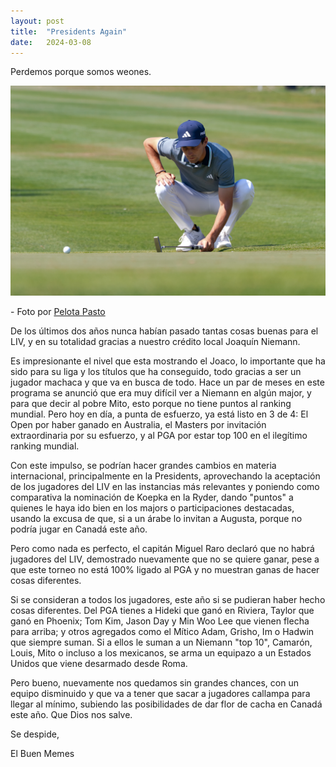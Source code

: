 ```yaml
---
layout: post
title:  "Presidents Again"
date:   2024-03-08
---
```


<p class="intro"><span class="dropcap"></span> Perdemos porque somos weones.</p>

<img src="/assets/img/joaco.jpg" alt="">
<p>- Foto por <a href="https://www.pelotapasto.com"> Pelota Pasto </a></p>

De los últimos dos años nunca habían pasado tantas cosas buenas para el LIV, y en su totalidad gracias a nuestro crédito local Joaquín Niemann. 

Es impresionante el nivel que esta mostrando el Joaco, lo importante que ha sido para su liga y los títulos que ha conseguido, todo gracias a ser un jugador machaca y que va en busca de todo. Hace un par de meses en este programa se anunció que era muy difícil ver a Niemann en algún major, y para que decir al pobre Mito, esto porque no tiene puntos al ranking mundial. Pero hoy en día, a punta de esfuerzo, ya está listo en 3 de 4: El Open por haber ganado en Australia, el Masters por invitación extraordinaria por su esfuerzo, y al PGA por estar top 100 en el ilegítimo ranking mundial.

Con este impulso, se podrían hacer grandes cambios en materia internacional, principalmente en la Presidents, aprovechando la aceptación de los jugadores del LIV en las instancias más relevantes y poniendo como comparativa la nominación de Koepka en la Ryder, dando "puntos" a quienes le haya ido bien en los majors o participaciones destacadas, usando la excusa de que, si a un árabe lo invitan a Augusta, porque no podría jugar en Canadá este año.

Pero como nada es perfecto, el capitán Miguel Raro declaró que no habrá jugadores del LIV, demostrado nuevamente que no se quiere ganar, pese a que este torneo no está 100% ligado al PGA y no muestran ganas de hacer cosas diferentes.

Si se consideran a todos los jugadores, este año si se pudieran haber hecho cosas diferentes. Del PGA tienes a Hideki que ganó en Riviera, Taylor que ganó en Phoenix; Tom Kim, Jason Day y Min Woo Lee que vienen flecha para arriba; y otros agregados como el Mítico Adam, Grisho, Im o Hadwin que siempre suman. Si a ellos le suman a un Niemann "top 10", Camarón, Louis, Mito o incluso a los mexicanos, se arma un equipazo a un Estados Unidos que viene desarmado desde Roma.

Pero bueno, nuevamente nos quedamos sin grandes chances, con un equipo disminuido y que va a tener que sacar a jugadores callampa para llegar al mínimo, subiendo las posibilidades de dar flor de cacha en Canadá este año.
Que Dios nos salve.


Se despide,

El Buen Memes
